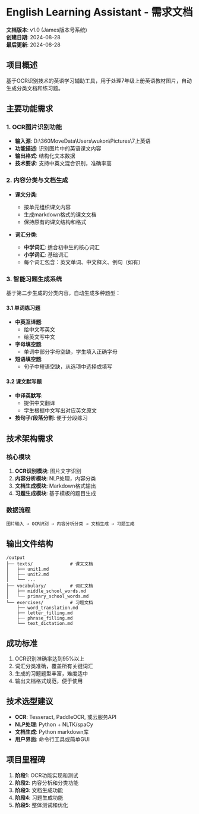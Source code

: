 # English Learning Assistant - 需求文档

**文档版本**: v1.0 (James版本号系统)  
**创建日期**: 2024-08-28  
**最后更新**: 2024-08-28

## 项目概述
基于OCR识别技术的英语学习辅助工具，用于处理7年级上册英语教材图片，自动生成分类文档和练习题。

## 主要功能需求

### 1. OCR图片识别功能
- **输入源**: D:\360MoveData\Users\wukon\Pictures\7上英语
- **功能描述**: 识别图片中的英语课文内容
- **输出格式**: 结构化文本数据
- **技术要求**: 支持中英文混合识别，准确率高

### 2. 内容分类与文档生成
- **课文分类**:
  - 按单元组织课文内容
  - 生成markdown格式的课文文档
  - 保持原有的课文结构和格式

- **词汇分类**:
  - **中学词汇**: 适合初中生的核心词汇
  - **小学词汇**: 基础词汇
  - 每个词汇包含：英文单词、中文释义、例句（如有）

### 3. 智能习题生成系统
基于第二步生成的分类内容，自动生成多种题型：

#### 3.1 单词练习题
- **中英互译题**: 
  - 给中文写英文
  - 给英文写中文
- **字母填空题**: 
  - 单词中部分字母空缺，学生填入正确字母
- **短语填空题**: 
  - 句子中短语空缺，从选项中选择或填写

#### 3.2 课文默写题
- **中译英默写**: 
  - 提供中文翻译
  - 学生根据中文写出对应英文原文
- **按句子/段落分割**: 便于分段练习

## 技术架构需求

### 核心模块
1. **OCR识别模块**: 图片文字识别
2. **内容分析模块**: NLP处理，内容分类
3. **文档生成模块**: Markdown格式输出
4. **习题生成模块**: 基于模板的题目生成

### 数据流程
```
图片输入 → OCR识别 → 内容分析分类 → 文档生成 → 习题生成
```

## 输出文件结构
```
/output
├── texts/              # 课文文档
│   ├── unit1.md
│   ├── unit2.md
│   └── ...
├── vocabulary/         # 词汇文档
│   ├── middle_school_words.md
│   └── primary_school_words.md
└── exercises/          # 习题文档
    ├── word_translation.md
    ├── letter_filling.md
    ├── phrase_filling.md
    └── text_dictation.md
```

## 成功标准
1. OCR识别准确率达到95%以上
2. 词汇分类准确，覆盖所有关键词汇
3. 生成的习题题型丰富，难度适中
4. 输出文档格式规范，便于使用

## 技术选型建议
- **OCR**: Tesseract, PaddleOCR, 或云服务API
- **NLP处理**: Python + NLTK/spaCy
- **文档生成**: Python markdown库
- **用户界面**: 命令行工具或简单GUI

## 项目里程碑
1. **阶段1**: OCR功能实现和测试
2. **阶段2**: 内容分析和分类功能
3. **阶段3**: 文档生成功能
4. **阶段4**: 习题生成功能
5. **阶段5**: 整体测试和优化